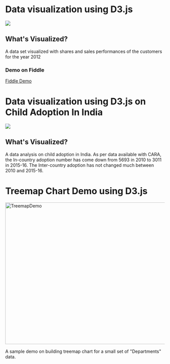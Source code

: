 # Data visualization using D3.js

<img src="https://s26.postimg.org/4f4umdckp/Sample_Dashboard.png">

<h2>What's Visualized?</h2>
<p> A data set visualized with shares and sales performances of the customers for the year 2012</p>

<h3> Demo on Fiddle </h3>
<a href="https://jsfiddle.net/AishwaryaSivakumar/upzhzg86/2/">Fiddle Demo</a>

# Data visualization using D3.js on Child Adoption In India

<img src="https://s26.postimg.org/p5sw4foq1/Adoption_Statistics.png">

<h2>What's Visualized?</h2>
<p> A data analysis on child adoption in India. As per data available with CARA, the In-country adoption number has come down from 5693 in 2010 to 3011 in 2015-16. The Inter-country adoption has not changed much between 2010 and 2015-16. </p>

# Treemap Chart Demo using D3.js
<a data-flickr-embed="true"  href="https://www.flickr.com/photos/141309887@N03/29405627095/in/dateposted-public/" title="TreemapDemo"><img src="https://c8.staticflickr.com/9/8522/29405627095_22da7c54be_z.jpg" width="578" height="446" alt="TreemapDemo"></a><script async src="//embedr.flickr.com/assets/client-code.js" charset="utf-8"></script>

A sample demo on building treemap chart for a small set of "Departments" data.
 
